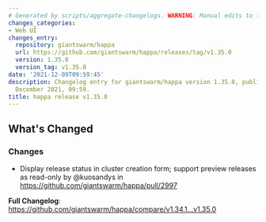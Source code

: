 ```yaml
---
# Generated by scripts/aggregate-changelogs. WARNING: Manual edits to this files will be overwritten.
changes_categories:
- Web UI
changes_entry:
  repository: giantswarm/happa
  url: https://github.com/giantswarm/happa/releases/tag/v1.35.0
  version: 1.35.0
  version_tag: v1.35.0
date: '2021-12-09T09:59:45'
description: Changelog entry for giantswarm/happa version 1.35.0, published on 09
  December 2021, 09:59.
title: happa release v1.35.0
---
```


<!-- Release notes generated using configuration in .github/release.yml at master -->

## What's Changed
### Changes
* Display release status in cluster creation form; support preview releases as read-only by @kuosandys in https://github.com/giantswarm/happa/pull/2997


**Full Changelog**: https://github.com/giantswarm/happa/compare/v1.34.1...v1.35.0
